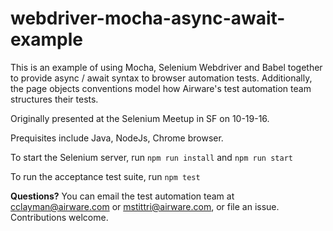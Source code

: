 # webdriver-mocha-async-await-example

This is an example of using Mocha, Selenium Webdriver and Babel together to provide async / await syntax to browser automation tests. Additionally, the page objects conventions model how Airware's test automation team structures their tests.

Originally presented at the Selenium Meetup in SF on 10-19-16.

Prequisites include Java, NodeJs, Chrome browser.

To start the Selenium server, run `npm run install` and `npm run start`

To run the acceptance test suite, run `npm test`

**Questions?** You can email the test automation team at cclayman@airware.com or mstittri@airware.com, or file an issue. Contributions welcome.
